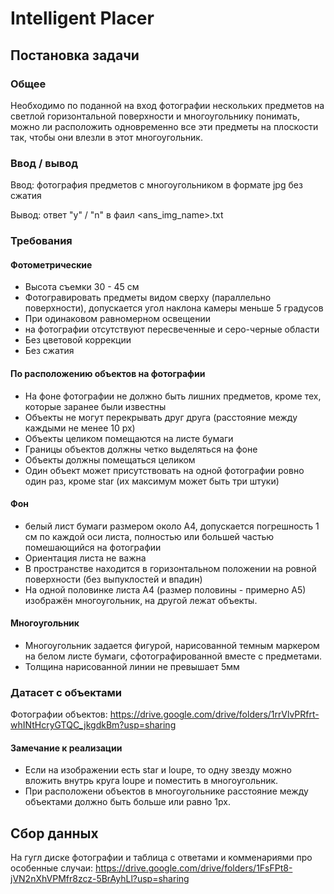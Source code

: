 # Intelligent Placer

## Постановка задачи
### Общее
Необходимо по поданной на вход фотографии нескольких предметов на светлой горизонтальной поверхности и многоугольнику понимать, можно ли расположить одновременно все эти предметы на плоскости так, чтобы они влезли в этот многоугольник.  

### Ввод / вывод
Ввод: фотография предметов с многоугольником в формате jpg без сжатия

Вывод: ответ "y" / "n" в фаил <ans_img_name>.txt

### Требования 
#### Фотометрические
- Высота съемки 30 - 45 см
- Фотогравировать предметы видом сверху (параллельно поверхности), допускается угол наклона камеры меньше 5 градусов
- При одинаковом равномерном освещении
- на фотографии отсутствуют пересвеченные и серо-черные области
- Без цветовой коррекции
- Без сжатия

#### По расположению объектов на фотографии
- На фоне фотографии не должно быть лишних предметов, кроме тех, которые заранее были известны
- Объекты не могут перекрывать друг друга (расстояние между каждыми не менее 10 px)
- Объекты целиком помещаются на листе бумаги
- Границы объектов должны четко выделяться на фоне 
- Объекты должны помещаться целиком
- Один объект может присутствовать на  одной фотографии ровно один раз, кроме star (их максимум может быть три штуки)

#### Фон
- белый лист бумаги размером около А4, допускается погрешность 1 см по каждой оси листа, полностью или большей частью помешающийся на фотографии 
- Ориентация листа не важна
- В пространстве находится в горизонтальном положении на ровной поверхности (без выпуклостей и впадин)
- На одной половинке листа A4 (размер половины - примерно A5) изображён многоугольник, на другой лежат объекты.

#### Многоугольник
- Многоугольник задается фигурой, нарисованной темным маркером на белом листе бумаги, сфотографированной вместе с предметами.
- Толщина нарисованной линии не превышает 5мм

### Датасет с объектами
Фотографии объектов: https://drive.google.com/drive/folders/1rrVlvPRfrt-whINtHcryGTQC_jkgdkBm?usp=sharing

#### Замечание к реализации
- Если на изображении есть star и loupe, то одну звезду можно вложить внутрь круга loupe и поместить в многоугольник.
- При расположени объектов в многоугольнике расстояние между объектами должно быть больше или равно 1px.

## Сбор данных
На гугл диске фотографии и таблица с ответами и комменариями про особенные случаи: https://drive.google.com/drive/folders/1FsFPt8-jVN2nXhVPMfr8zcz-5BrAyhLl?usp=sharing
